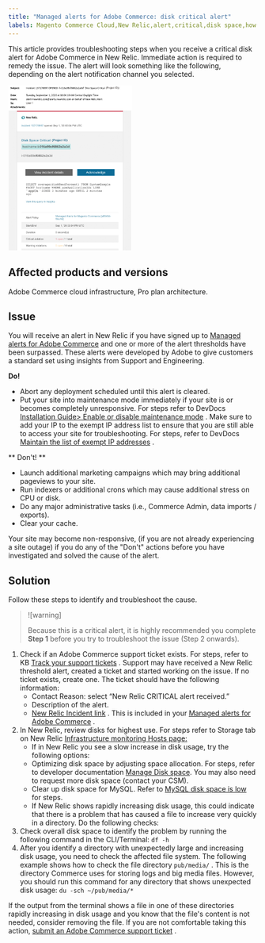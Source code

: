 ```yaml
---
title: "Managed alerts for Adobe Commerce: disk critical alert"
labels: Magento Commerce Cloud,New Relic,alert,critical,disk space,how to,maintenance mode,mysql disk space,threshold,troubleshooting,Adobe Commerce,cloud infrastructure,pro architecture
---
```


This article provides troubleshooting steps when you receive a critical disk alert for Adobe Commerce in New Relic. Immediate action is required to remedy the issue. The alert will look something like the following, depending on the alert notification channel you selected.

<img src = "assets/disk-critical-magento-managed.png" alt = "disc critical alert" width="250px">

## Affected products and versions

Adobe Commerce cloud infrastructure, Pro plan architecture.

## Issue

You will receive an alert in New Relic if you have signed up to [Managed alerts for Adobe Commerce](https://support.magento.com/hc/en-us/articles/360045806832) and one or more of the alert thresholds have been surpassed. These alerts were developed by Adobe to give customers a standard set using insights from Support and Engineering.

 <span class="wysiwyg-underline"> **Do!** </span>

* Abort any deployment scheduled until this alert is cleared.
* Put your site into maintenance mode immediately if your site is or becomes completely unresponsive. For steps refer to DevDocs [Installation Guide> Enable or disable maintenance mode](https://devdocs.magento.com/guides/v2.4/install-gde/install/cli/install-cli-subcommands-maint.html?itm_source=devdocs&itm_medium=search_page&itm_campaign=federated_search&itm_term=mainten) . Make sure to add your IP to the exempt IP address list to ensure that you are still able to access your site for troubleshooting. For steps, refer to DevDocs [Maintain the list of exempt IP addresses](https://devdocs.magento.com/guides/v2.4/install-gde/install/cli/install-cli-subcommands-maint.html?itm_source=devdocs&itm_medium=search_page&itm_campaign=federated_search&itm_term=mainten#instgde-cli-maint-exempt) .

 ** <span class="wysiwyg-underline">Don't!</span> **

* Launch additional marketing campaigns which may bring additional pageviews to your site.
* Run indexers or additional crons which may cause additional stress on CPU or disk.
* Do any major administrative tasks (i.e., Commerce Admin, data imports / exports).
* Clear your cache.

Your site may become non-responsive, (if you are not already experiencing a site outage) if you do any of the "Don't" actions before you have investigated and solved the cause of the alert.

## Solution

Follow these steps to identify and troubleshoot the cause.

>![warning]
>
>Because this is a critical alert, it is highly recommended you complete **Step 1** before you try to troubleshoot the issue (Step 2 onwards).

1. Check if an Adobe Commerce support ticket exists. For steps, refer to KB [Track your support tickets](https://support.magento.com/hc/en-us/articles/360000913794#track-tickets) . Support may have received a New Relic threshold alert, created a ticket and started working on the issue. If no ticket exists, create one. The ticket should have the following information:
    * Contact Reason: select “New Relic CRITICAL alert received.”
    * Description of the alert.
    * [New Relic Incident link](https://docs.newrelic.com/docs/alerts-applied-intelligence/new-relic-alerts/alert-incidents/view-violation-event-details-incidents) . This is included in your [Managed alerts for Adobe Commerce](https://support.magento.com/hc/en-us/articles/360045806832) .
1. In New Relic, review disks for highest use. For steps refer to Storage tab on New Relic [Infrastructure monitoring Hosts page:](https://docs.newrelic.com/docs/infrastructure/infrastructure-ui-pages/infrastructure-ui/infrastructure-hosts-page)
    * If in New Relic you see a slow increase in disk usage, try the following options:
    * Optimizing disk space by adjusting space allocation. For steps, refer to developer documentation [Manage Disk space](https://devdocs.magento.com/cloud/project/manage-disk-space.html). You may also need to request more disk space (contact your CSM).
    * Clear up disk space for MySQL. Refer to [MySQL disk space is low](https://support.magento.com/hc/en-us/articles/360037591972) for steps.
    * If New Relic shows rapidly increasing disk usage, this could indicate that there is a problem that has caused a file to increase very quickly in a directory. Do the following checks:
1. Check overall disk space to identify the problem by running the following command in the CLI/Terminal: `df -h`  
1. After you identify a directory with unexpectedly large and increasing disk usage, you need to check the affected file system. The following example shows how to check the file directory `pub/media/` . This is the directory Commerce uses for storing logs and big media files. However, you should run this command for any directory that shows unexpected disk usage: `du -sch ~/pub/media/*`

If the output from the terminal shows a file in one of these directories rapidly increasing in disk usage and you know that the file's content is not needed, consider removing the file. If you are not comfortable taking this action, [submit an Adobe Commerce support ticket](https://support.magento.com/hc/en-us/articles/360019088251) .
